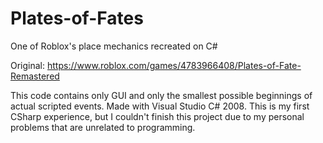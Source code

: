 # Plates-of-Fates
One of Roblox's place mechanics recreated on C#

Original: https://www.roblox.com/games/4783966408/Plates-of-Fate-Remastered

This code contains only GUI and only the smallest possible beginnings of actual scripted events.
Made with Visual Studio C# 2008. This is my first CSharp experience, but I couldn't finish this project due to my personal problems that are unrelated to programming. 
